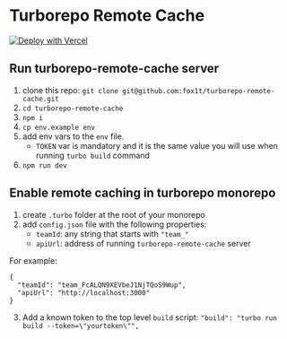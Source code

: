 # Turborepo Remote Cache

[![Deploy with Vercel](https://vercel.com/button)](https://vercel.com/new/clone?repository-url=https%3A%2F%2Fgithub.com%2Ffox1t%2Fturborepo-remote-cache&env=NODE_ENV,TURBO_TOKEN,STORAGE_PROVIDER,STORAGE_PATH,S3_ACCESS_KEY,S3_SECRET_KEY,S3_REGION,S3_ENDPOINT&envDescription=The%20server%20needs%20several%20credentials.%20The%20required%20environmental%20variables%20can%20be%20found%20here%3A&envLink=https%3A%2F%2Fgithub.com%2Ffox1t%2Fturborepo-remote-cache%23readme)

## Run turborepo-remote-cache server
1. clone this repo: `git clone git@github.com:fox1t/turborepo-remote-cache.git`
2. `cd turborepo-remote-cache`
3. `npm i`
4. `cp env.example env`
5. add env vars to the `env` file.
    - `TOKEN` var is mandatory and it is the same value you will use when running `turbo build` command
6. `npm run dev`

## Enable remote caching in turborepo monorepo
1. create `.turbo` folder at the root of your monorepo
2. add `config.json` file with the following properties:
    - `teamId`: any string that starts with `"team_"`
    - `apiUrl`: address of running `turborepo-remote-cache` server

For example:
```
{
  "teamId": "team_FcALQN9XEVbeJ1NjTQoS9Wup",
  "apiUrl": "http://localhost:3000"
}
```
3. Add a known token to the top level `build` script: `"build": "turbo run build --token=\"yourtoken\"",`
